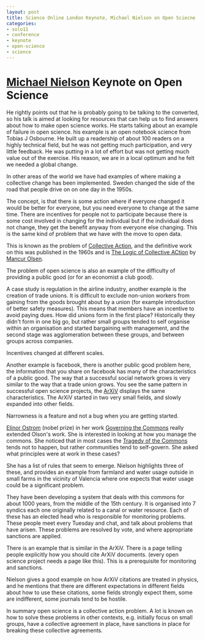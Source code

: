 ```yaml
---
layout: post
title: Science Online London Keynote, Michael Nielson on Open Sciecne
categories:
- solo11
- conference
- keynote
- open-science
- science
---
```



# [Michael Nielson][mn] Keynote on Open Science

He rightly points out that he is probably going to be talking to the converted, so his talk is aimed at looking for resources that can help us to find answers about how to make open science works. He starts talking about an example of failure in open science. his example is an open notebook science from Tobias J Osbourne. He built up a readership of about 100 readers on a highly technical field, but he was not getting much participation, and very little feedback. He was putting in a lot of effort but was not getting much value out of the exercise. His reason, we are in a local optimum and he felt we needed a global change.

In other areas of the world we have had examples of where making a collective change has been implemented. Sweden changed the side of the road that people drive on on one day in the 1950s.

The concept, is that there is some action where if everyone changed it would be better for everyone, but you need everyone to change at the same time. There are incentives for people not to participate because there is some cost involved in changing for the individual but if the individual does not change, they get the benefit anyway from everyone else changing. This is the same kind of problem that we have with the move to open data. 

This is known as the problem of [Collective Action][ca], and the definitive work on this was published in the 1960s and is 
[The Logic of Collective ACtion][cabook] by [Mancur Olsen][mo].

The problem of open science is also an example of the difficulty of providing a public good (or for an economist a club good).

A case study is regulation in the airline industry, another example is the creation of trade unions. It is difficult to exclude non-union workers from gaining from the goods brought about by a union (for example introduction of better safety measures). This means that members have an incentive to avoid paying dues. How did unions form in the first place? Historically they didn't form in one big go, but rather small groups tended to self organise within an organisation and started bargaining with management, and the second stage was agglomeration between these groups, and between groups across companies. 

Incentives changed at different scales.

Another example is facebook, there is another public good problem here, the information that you share on facebook has many of the characteristics of a public good. The way that a successful social network grows is very similar to the way that a trade union grows. You see the same pattern in successful open science projects, the [ArXiV][ax] displays the same characteristics. The ArXiV started in two very small fields, and slowly expanded into other fields. 

Narrowness is a feature and not a bug when you are getting started.

[Elinor Ostrom][eo] (nobel prize) in her work [Governing the Commons][gtc] really extended Olson's work. She is interested in looking at how you manage the commons. She noticed that in most cases the [Tragedy of the Commons][tc] tends not to happen, but rather communities tend to self-govern. She asked what principles were at work in these cases? 

She has a list of rules that seem to emerge. Nielson highlights three of these, and provides an example from farmland and water usage outside in small farms in the vicinity of Valencia where one expects that water usage could be a significant problem.

They have been developing a system that deals with this commons for about 1000 years, from the middle of the 15th century. It is organised into 7 syndics each one originally related to a canal or water resource. Each of these has an elected head who is responsible for monitoring problems. These people meet every Tuesday and chat, and talk about problems that have arisen. These problems are resolved by vote, and where appropriate sanctions are applied. 

There is an example that is similar in the ArXiV. There is a page telling people explicitly how you should cite ArXiV documents. (every open science project needs a page like this). This is a prerequisite for monitoring and sanctions.

Nielson gives a good example on how ArXiV citations are treated in physics, and he mentions that there are different expectations in different fields about how to use these citations, some fields strongly expect them, some are indifferent, some journals tend to be hostile.

In summary open science is a collective action problem. A lot is known on how to solve these problems in other contexts, e.g. initially focus on small groups, have a collective agreement in place, have sanctions in place for breaking these collective agreements. 

[mn]: http://michaelnielsen.org/blog/michael-a-nielsen/
[ca]: http://en.wikipedia.org/wiki/Collective_action
[cabook]: http://www.amazon.com/Logic-Collective-Action-printing-appendix/dp/0674537513
[mo]: http://en.wikipedia.org/wiki/Mancur_Olson
[ax]: http://arxiv.org/
[eo]: http://en.wikipedia.org/wiki/Elinor_Ostrom
[gtc]: http://www.amazon.co.uk/Governing-Commons-Evolution-Institutions-Collective/dp/0521405998
[tc]: http://en.wikipedia.org/wiki/Tragedy_of_the_commons

